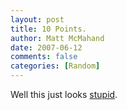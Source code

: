 ```yaml
---
layout: post
title: 10 Points.
author: Matt McMahand
date: 2007-06-12
comments: false
categories: [Random]
---
```


Well this just looks [stupid](http://www.thinkgeek.com/stuff/41/wiihelm.shtml).
